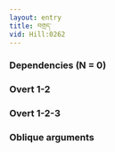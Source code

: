```yaml
---
layout: entry
title: བགྲད་
vid: Hill:0262
---
```

### Dependencies (N = 0)


### Overt 1-2


### Overt 1-2-3


### Oblique arguments
